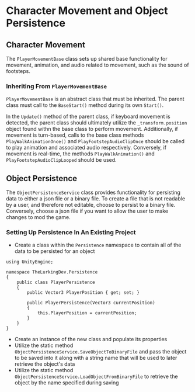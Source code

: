 # Character Movement and Object Persistence

## Character Movement
The `PlayerMovementBase` class sets up shared base functionality for movement, animation, and audio related to movement, such as the sound of footsteps. 

### Inheriting From `PlayerMovementBase`
`PlayerMovementBase` is an abstract class that must be inherited. The parent class must call to the `BaseStart()` method during its own `Start()`.

In the `Update()` method of the parent class, if keyboard movement is detected, the parent class should ultimately utilize the `_transform.position` object found withn the base class to perform movement. Additionally, if movement is turn-based, calls to the base class methods `PlayWalkAnimationOnce()` and `PlayFootstepAudioClipOnce` should be called to play animation and associated audio respectively. Conversely, if movement is real-time, the methods `PlayWalkAnimation()` and `PlayFootstepAudioClipLooped` should be used.

## Object Persistence
The `ObjectPersistenceService` class provides functionality for persisting data to either a json file or a binary file. To create a file that is not readable by a user, and therefore not editable, choose to persist to a binary file. Conversely, choose a json file if you want to allow the user to make changes to mod the game.

### Setting Up Persistence In An Existing Project
* Create a class within the `Persistence` namespace to contain all of the data to be persisted for an object

```
using UnityEngine;

namespace TheLurkingDev.Persistence
{
    public class PlayerPersistence
    {
        public Vector3 PlayerPosition { get; set; }

        public PlayerPersistence(Vector3 currentPosition)
        {
            this.PlayerPosition = currentPosition;
        }
    }
}

```

* Create an instance of the new class and populate its properties
* Utilize the static method `ObjectPersistenceService.SaveObjectToBinaryFile` and pass the object to be saved into it along with a string name that will be used to later retrieve the object's data
* Utilize the static method `ObjectPersistenceService.LoadObjectFromBinaryFile` to retrieve the object by the name specified during saving

